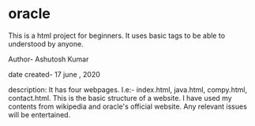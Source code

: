 # oracle
This is a html project for beginners.
It uses basic tags to be able to understood by anyone.

Author- Ashutosh Kumar

date created- 17 june , 2020

description:
It has four webpages.
I.e:- index.html, java.html, compy.html, contact.html.
This is the basic structure of a website.
I have used my contents from wikipedia and oracle's official website.
Any relevant issues will be entertained.
